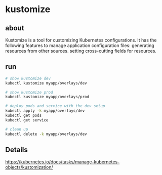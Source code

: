 # kustomize

## about
Kustomize is a tool for customizing Kubernetes configurations. It has the following features to manage application configuration files: generating resources from other sources. setting cross-cutting fields for resources.

## run
```bash
# show kustomize dev
kubectl kustomize myapp/overlays/dev

# show kustomize prod
kubectl kustomize myapp/overlays/prod

# deploy pods and service with the dev setup
kubectl apply -k myapp/overlays/dev
kubectl get pods
kubectl get service

# clean up
kubectl delete -k myapp/overlays/dev

```

## Details
https://kubernetes.io/docs/tasks/manage-kubernetes-objects/kustomization/